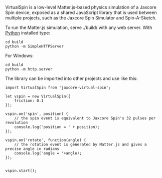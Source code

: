 VirtualSpin is a low-level Matter.js-based physics simulation of a Jaxcore Spin device, exposed as a shared JavaScript library that is used between multiple projects, such as the Jaxcore Spin Simulator and Spin-A-Sketch.

To run the Matter.js simulation, serve ./build/ with any web server.  With [Python](https://www.python.org/downloads/) installed type:

```
cd build
python -m SimpleHTTPServer
```

For Windows:

```
cd build
python -m http.server
```

The library can be imported into other projects and use like this:

```
import VirtualSpin from 'jaxcore-virtual-spin';

let vspin = new VirtualSpin({
    friction: 0.1
});

vspin.on('spin', position) {
    // the spin event is equivalent to Jaxcore Spin's 32 pulses per revolution
    console.log('position = ' + position);
});

vspin.on('rotate', function(angle) {
    // the rotation event is generated by Matter.js and gives a precise angle in radians
    console.log('angle = '+angle);
});


vspin.start();

```